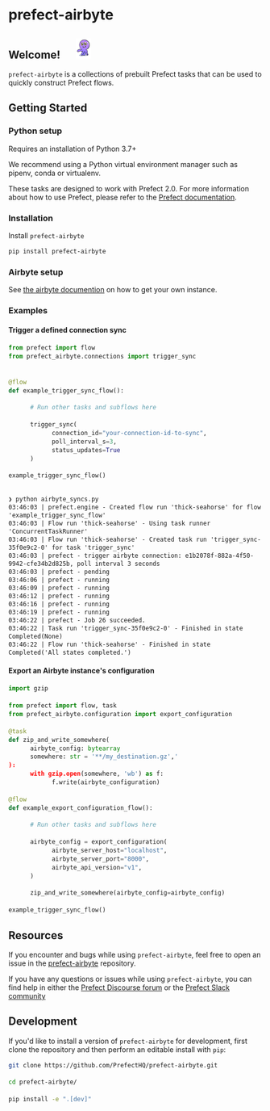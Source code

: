 # prefect-airbyte

## Welcome! &emsp; <img src="imgs/airbyte.png" width="30" height="40" />

`prefect-airbyte` is a collections of prebuilt Prefect tasks that can be used to quickly construct Prefect flows.

## Getting Started

### Python setup

Requires an installation of Python 3.7+

We recommend using a Python virtual environment manager such as pipenv, conda or virtualenv.

These tasks are designed to work with Prefect 2.0. For more information about how to use Prefect, please refer to the [Prefect documentation](https://orion-docs.prefect.io/).

### Installation

Install `prefect-airbyte`

```bash
pip install prefect-airbyte
```

### Airbyte setup
See [the airbyte documention]() on how to get your own instance.


### Examples

#### Trigger a defined connection sync
```python
from prefect import flow
from prefect_airbyte.connections import trigger_sync


@flow
def example_trigger_sync_flow():

      # Run other tasks and subflows here

      trigger_sync(
            connection_id="your-connection-id-to-sync",
            poll_interval_s=3,
            status_updates=True
      )

example_trigger_sync_flow()
```

```console

❯ python airbyte_syncs.py
03:46:03 | prefect.engine - Created flow run 'thick-seahorse' for flow 'example_trigger_sync_flow'
03:46:03 | Flow run 'thick-seahorse' - Using task runner 'ConcurrentTaskRunner'
03:46:03 | Flow run 'thick-seahorse' - Created task run 'trigger_sync-35f0e9c2-0' for task 'trigger_sync'
03:46:03 | prefect - trigger airbyte connection: e1b2078f-882a-4f50-9942-cfe34b2d825b, poll interval 3 seconds
03:46:03 | prefect - pending
03:46:06 | prefect - running
03:46:09 | prefect - running
03:46:12 | prefect - running
03:46:16 | prefect - running
03:46:19 | prefect - running
03:46:22 | prefect - Job 26 succeeded.
03:46:22 | Task run 'trigger_sync-35f0e9c2-0' - Finished in state Completed(None)
03:46:22 | Flow run 'thick-seahorse' - Finished in state Completed('All states completed.')
```


#### Export an Airbyte instance's configuration
```python
import gzip

from prefect import flow, task
from prefect_airbyte.configuration import export_configuration

@task
def zip_and_write_somewhere(
      airbyte_config: bytearray
      somewhere: str = '**/my_destination.gz','
):
      with gzip.open(somewhere, 'wb') as f:
            f.write(airbyte_configuration)

@flow
def example_export_configuration_flow():

      # Run other tasks and subflows here

      airbyte_config = export_configuration(
            airbyte_server_host="localhost",
            airbyte_server_port="8000",
            airbyte_api_version="v1",
      )

      zip_and_write_somewhere(airbyte_config=airbyte_config)

example_trigger_sync_flow()
```

## Resources

If you encounter and bugs while using `prefect-airbyte`, feel free to open an issue in the [prefect-airbyte](https://github.com/PrefectHQ/prefect-airbyte) repository.

If you have any questions or issues while using `prefect-airbyte`, you can find help in either the [Prefect Discourse forum](https://discourse.prefect.io/) or the [Prefect Slack community](https://prefect.io/slack)

## Development

If you'd like to install a version of `prefect-airbyte` for development, first clone the repository and then perform an editable install with `pip`:

```bash
git clone https://github.com/PrefectHQ/prefect-airbyte.git

cd prefect-airbyte/

pip install -e ".[dev]"
```
